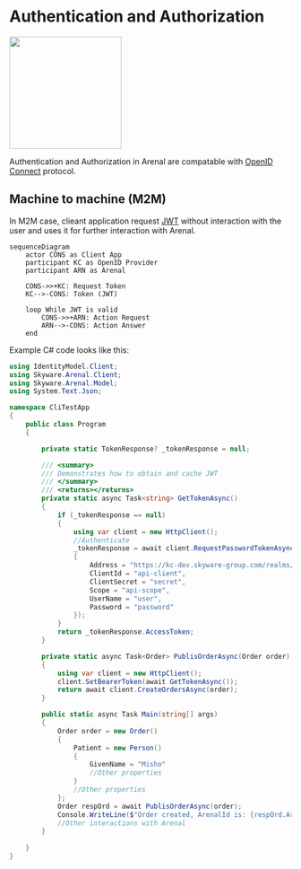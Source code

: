 # Authentication and Authorization

<img src="https://user-images.githubusercontent.com/10154711/224516759-74950b1c-4e18-431f-a867-89dfe80ee126.png" width=200px>

Authentication and Authorization in Arenal are compatable with [OpenID Connect](https://openid.net/connect/) protocol.

## Machine to machine (M2M)

In M2M case, clieant application request [JWT](https://jwt.io/) without interaction with the user and uses it for further interaction with Arenal.

```mermaid
sequenceDiagram
    actor CONS as Client App
    participant KC as OpenID Provider
    participant ARN as Arenal

    CONS->>+KC: Request Token
    KC-->-CONS: Token (JWT)

    loop While JWT is valid
        CONS->>+ARN: Action Request
        ARN-->-CONS: Action Answer
    end
```

Example C# code looks like this:

```c#
using IdentityModel.Client;
using Skyware.Arenal.Client;
using Skyware.Arenal.Model;
using System.Text.Json;

namespace CliTestApp
{
    public class Program
    {

        private static TokenResponse? _tokenResponse = null;

        /// <summary>
        /// Demonstrates how to obtain and cache JWT
        /// </summary>
        /// <returns></returns>
        private static async Task<string> GetTokenAsync()
        {
            if (_tokenResponse == null)
            {
                using var client = new HttpClient();
                //Authenticate
                _tokenResponse = await client.RequestPasswordTokenAsync(new PasswordTokenRequest
                {
                    Address = "https://kc-dev.skyware-group.com/realms/arenal-dev/protocol/openid-connect/token",
                    ClientId = "api-client",
                    ClientSecret = "secret",
                    Scope = "api-scope",
                    UserName = "user",
                    Password = "password"
                });
            }
            return _tokenResponse.AccessToken;
        }

        private static async Task<Order> PublisOrderAsync(Order order)
        {
            using var client = new HttpClient();
            client.SetBearerToken(await GetTokenAsync());
            return await client.CreateOrdersAsync(order);
        }

        public static async Task Main(string[] args)
        {
            Order order = new Order()
            {
                Patient = new Person() 
                { 
                    GivenName = "Misho" 
                    //Other properties
                }
                //Other properties
            };
            Order respOrd = await PublisOrderAsync(order);
            Console.WriteLine($"Order created, ArenalId is: {respOrd.ArenalId}");
            //Other interactions with Arenal
        }
       
    }
}

```

